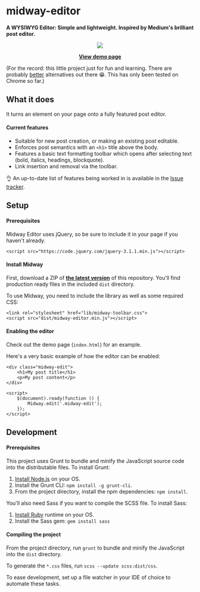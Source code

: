 # midway-editor

**A WYSIWYG Editor: Simple and lightweight. Inspired by Medium's brilliant post editor.**

<center>

![](http://i.imgur.com/8AyrPT4.png)

**[View demo page](https://roydejong.github.io/midway-editor/)**

</center>

(For the record: this little project just for fun and learning. There are probably [better](https://github.com/yabwe/medium-editor) alternatives out there :grin:. This has only been tested on Chrome so far.)

## What it does

It turns an element on your page onto a fully featured post editor.

#### Current features

- Suitable for new post creation, or making an existing post editable. 
- Enforces post semantics with an `<h1>` title above the body.
- Features a basic text formatting toolbar which opens after selecting text (bold, italics, headings, blockquote).
- Link insertion and removal via the toolbar.

:ok_hand: An up-to-date list of features being worked in is available in the [Issue tracker](https://github.com/roydejong/midway-editor/issues).

## Setup

#### Prerequisites
Midway Editor uses jQuery, so be sure to include it in your page if you haven't already.
    
    <script src="https://code.jquery.com/jquery-3.1.1.min.js"></script>

#### Install Midway

First, download a ZIP of **[the latest version](https://github.com/roydejong/midway-editor/archive/master.zip)** of this repository. You'll find production ready files in the included `dist` directory.

To use Midway, you need to include the library as well as some required CSS:

    <link rel="stylesheet" href="lib/midway-toolbar.css">
    <script src="dist/midway-editor.min.js"></script>
    
#### Enabling the editor

Check out the demo page (`index.html`) for an example.

Here's a very basic example of how the editor can be enabled:

    <div class="midway-edit">
        <h1>My post title</h1>
        <p>My post content</p>
    </div>

    <script>
        $(document).ready(function () {
            Midway.edit('.midway-edit');
        });
    </script>
    
## Development

#### Prerequisites

This project uses Grunt to bundle and minify the JavaScript source code into the distributable files. To install Grunt:

1. [Install Node.js](https://nodejs.org/en/download/) on your OS.
2. Install the Grunt CLI: `npm install -g grunt-cli`.
3. From the project directory, install the npm dependencies: `npm install`.

You'll also need Sass if you want to compile the SCSS file. To install Sass:

1. [Install Ruby](https://www.ruby-lang.org/en/documentation/installation/) runtime on your OS.
2. Install the Sass gem: `gem install sass`

#### Compiling the project

From the project directory, run `grunt` to bundle and minify the JavaScript into the `dist` directory.

To generate the `*.css` files, run `scss --update scss:dist/css`.

To ease development, set up a file watcher in your IDE of choice to automate these tasks.

